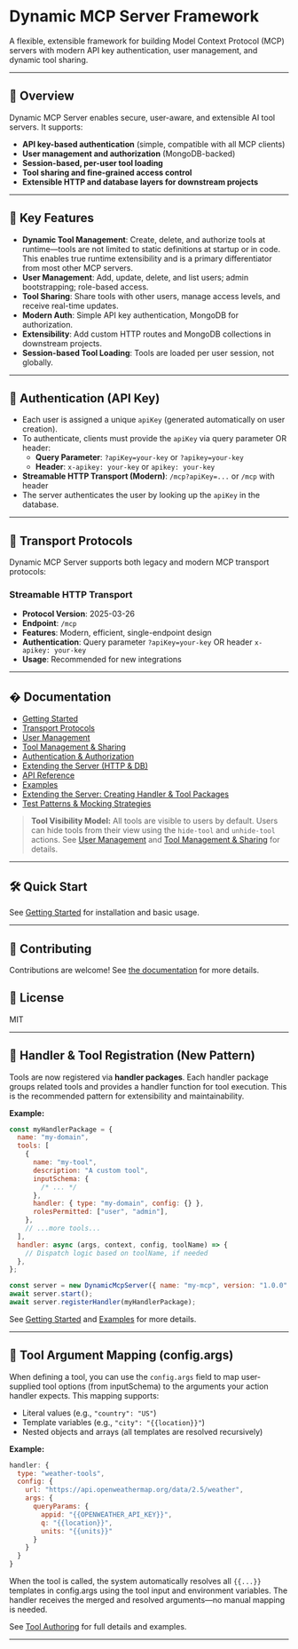 # Dynamic MCP Server Framework

A flexible, extensible framework for building Model Context Protocol (MCP) servers with modern API key authentication, user management, and dynamic tool sharing.

---

## 🚀 Overview

Dynamic MCP Server enables secure, user-aware, and extensible AI tool servers. It supports:

- **API key-based authentication** (simple, compatible with all MCP clients)
- **User management and authorization** (MongoDB-backed)
- **Session-based, per-user tool loading**
- **Tool sharing and fine-grained access control**
- **Extensible HTTP and database layers for downstream projects**

---

## 🌟 Key Features

- **Dynamic Tool Management**: Create, delete, and authorize tools at runtime—tools are not limited to static definitions at startup or in code. This enables true runtime extensibility and is a primary differentiator from most other MCP servers.
- **User Management**: Add, update, delete, and list users; admin bootstrapping; role-based access.
- **Tool Sharing**: Share tools with other users, manage access levels, and receive real-time updates.
- **Modern Auth**: Simple API key authentication, MongoDB for authorization.
- **Extensibility**: Add custom HTTP routes and MongoDB collections in downstream projects.
- **Session-based Tool Loading**: Tools are loaded per user session, not globally.

---

## 🔑 Authentication (API Key)

- Each user is assigned a unique `apiKey` (generated automatically on user creation).
- To authenticate, clients must provide the `apiKey` via query parameter OR header:
  - **Query Parameter**: `?apiKey=your-key` or `?apikey=your-key`
  - **Header**: `x-apikey: your-key` or `apikey: your-key`
- **Streamable HTTP Transport (Modern)**: `/mcp?apiKey=...` or `/mcp` with header
- The server authenticates the user by looking up the `apiKey` in the database.

---

## 🚀 Transport Protocols

Dynamic MCP Server supports both legacy and modern MCP transport protocols:

### Streamable HTTP Transport
- **Protocol Version**: 2025-03-26
- **Endpoint**: `/mcp`
- **Features**: Modern, efficient, single-endpoint design
- **Authentication**: Query parameter `?apiKey=your-key` OR header `x-apikey: your-key`
- **Usage**: Recommended for new integrations

---

## � Documentation

- [Getting Started](./docs/getting-started.md)
- [Transport Protocols](./docs/transport-protocols.md)
- [User Management](./docs/user-management.md)
- [Tool Management & Sharing](./docs/tool-management.md)
- [Authentication & Authorization](./docs/authentication.md)
- [Extending the Server (HTTP & DB)](./docs/extending.md)
- [API Reference](./docs/api-reference.md)
- [Examples](./docs/examples.md)
- [Extending the Server: Creating Handler & Tool Packages](docs/tool_authoring.md)
- [Test Patterns & Mocking Strategies](docs/test_patterns.md)

> **Tool Visibility Model:**
> All tools are visible to users by default. Users can hide tools from their view using the `hide-tool` and `unhide-tool` actions. See [User Management](./docs/user-management.md) and [Tool Management & Sharing](./docs/tool-management.md) for details.

---

## 🛠️ Quick Start

See [Getting Started](./docs/getting-started.md) for installation and basic usage.

---

## 📝 Contributing

Contributions are welcome! See [the documentation](./docs/) for more details.

## 📄 License

MIT

---

## 🧩 Handler & Tool Registration (New Pattern)

Tools are now registered via **handler packages**. Each handler package groups related tools and provides a handler function for tool execution. This is the recommended pattern for extensibility and maintainability.

**Example:**

```js
const myHandlerPackage = {
  name: "my-domain",
  tools: [
    {
      name: "my-tool",
      description: "A custom tool",
      inputSchema: {
        /* ... */
      },
      handler: { type: "my-domain", config: {} },
      rolesPermitted: ["user", "admin"],
    },
    // ...more tools...
  ],
  handler: async (args, context, config, toolName) => {
    // Dispatch logic based on toolName, if needed
  },
};

const server = new DynamicMcpServer({ name: "my-mcp", version: "1.0.0" });
await server.start();
await server.registerHandler(myHandlerPackage);
```

See [Getting Started](./docs/getting-started.md) and [Examples](./docs/examples.md) for more details.

---

## 🧩 Tool Argument Mapping (config.args)

When defining a tool, you can use the `config.args` field to map user-supplied tool options (from inputSchema) to the arguments your action handler expects. This mapping supports:

- Literal values (e.g., `"country": "US"`)
- Template variables (e.g., `"city": "{{location}}"`)
- Nested objects and arrays (all templates are resolved recursively)

**Example:**

```js
handler: {
  type: "weather-tools",
  config: {
    url: "https://api.openweathermap.org/data/2.5/weather",
    args: {
      queryParams: {
        appid: "{{OPENWEATHER_API_KEY}}",
        q: "{{location}}",
        units: "{{units}}"
      }
    }
  }
}
```

When the tool is called, the system automatically resolves all `{{...}}` templates in config.args using the tool input and environment variables. The handler receives the merged and resolved arguments—no manual mapping is needed.

See [Tool Authoring](./docs/tool_authoring.md) for full details and examples.

---

```

```
